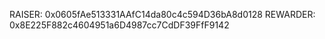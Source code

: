 RAISER: 0x0605fAe513331AAfC14da80c4c594D36bA8d0128
REWARDER: 0x8E225F882c4604951a6D4987cc7CdDF39FfF9142
